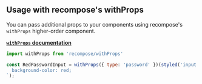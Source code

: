 ## Usage with recompose's withProps

You can pass additional props to your components using recompose's `withProps` higher-order component. 

**[`withProps` documentation](https://github.com/acdlite/recompose/blob/master/docs/API.md#withprops)**

```js
import withProps from 'recompose/withProps'

const RedPasswordInput = withProps({ type: 'password' })(styled('input')`
  background-color: red;
`);
```
